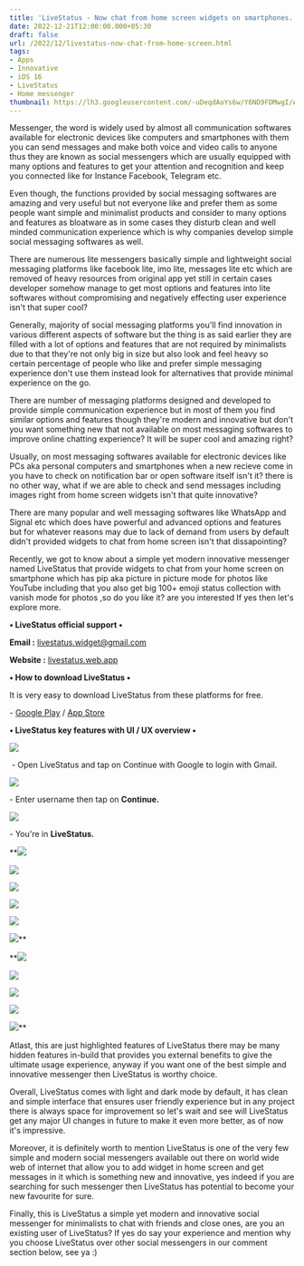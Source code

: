 ```yaml
---
title: 'LiveStatus - Now chat from home screen widgets on smartphones.'
date: 2022-12-21T12:00:00.000+05:30
draft: false
url: /2022/12/livestatus-now-chat-from-home-screen.html
tags: 
- Apps
- Innovative
- iOS 16
- LiveStatus
- Home messenger
thumbnail: https://lh3.googleusercontent.com/-uDeqdAoYs6w/Y6ND9FDMwgI/AAAAAAAAP4U/d6hdnA9bWzE4o3uvy0VFrY_FttvfqC4UgCNcBGAsYHQ/s1600/1671644142610295-0.png
---
```


  

Messenger, the word is widely used by almost all communication softwares available for electronic devices like computers and smartphones with them you can send messages and make both voice and video calls to anyone thus they are known as social messengers which are usually equipped with many options and features to get your attention and recognition and keep you connected like for Instance Facebook, Telegram etc.

  

Even though, the functions provided by social messaging softwares are amazing and very useful but not everyone like and prefer them as some people want simple and minimalist products and consider to many options and features as bloatware as in some cases they disturb clean and well minded communication experience which is why companies develop simple social messaging softwares as well.

  

There are numerous lite messengers basically simple and lightweight social messaging platforms like facebook lite, imo lite, messages lite etc which are removed of heavy resources from original app yet still in certain cases developer somehow manage to get most options and features into lite softwares without compromising and negatively effecting user experience isn't that super cool?

  

Generally, majority of social messaging platforms you'll find innovation in various different aspects of software but the thing is as said earlier they are filled with a lot of options and features that are not required by minimalists due to that they're not only big in size but also look and feel heavy so certain percentage of people who like and prefer simple messaging experience don't use them instead look for alternatives that provide minimal experience on the go.

  

There are number of messaging platforms designed and developed to provide simple communication experience but in most of them you find similar options and features though they're modern and innovative but don't you want something new that not available on most messaging softwares to improve online chatting experience? It will be super cool and amazing right?

  

Usually, on most messaging softwares available for electronic devices like PCs aka personal computers and smartphones when a new recieve come in you have to check on notification bar or open software itself isn't it? there is no other way, what if we are able to check and send messages including images right from home screen widgets isn't that quite innovative?

  

There are many popular and well messaging softwares like WhatsApp and Signal etc which does have powerful and advanced options and features but for whatever reasons may due to lack of demand from users by default didn't provided widgets to chat from home screen isn't that dissapointing?

  

Recently, we got to know about a simple yet modern innovative messenger named LiveStatus that provide widgets to chat from your home screen on smartphone which has pip aka picture in picture mode for photos like YouTube including that you also get big 100+ emoji status collection with vanish mode for photos ,so do you like it? are you interested If yes then let's explore more.

  

**• LiveStatus official support •**

**Email :** [livestatus.widget@gmail.com](mailto:livestatus.widget@gmail.com)

**Website :** [livestatus.web.app](http://livestatus.web.app)

**• How to download LiveStatus •**

It is very easy to download LiveStatus from these platforms for free.

  

\- [Google Play](https://play.google.com/store/apps/details?id=com.livehousex.lively) / [App Store](https://apps.apple.com/us/app/livestatus-share-your-life/id6443503124)

  

**• LiveStatus key features with UI / UX overview •**

 **![](https://lh3.googleusercontent.com/-FLB6kAHyVfI/Y6P9wslXHsI/AAAAAAAAP5U/TKXBi_UJpbE7pt_ZKGQgyyzhxN-pB5odACNcBGAsYHQ/s1600/1671691709842327-0.png)** 

 - Open LiveStatus and tap on Continue with Google to login with Gmail.

  

 ![](https://lh3.googleusercontent.com/-z4wZeZMX2K4/Y6P9vl8AlFI/AAAAAAAAP5Q/TYlWFYIs5iY-AGrsQ4A3xFhLJ09apf5XgCNcBGAsYHQ/s1600/1671691705916442-1.png) 

  

\- Enter username then tap on **Continue.**

  

 ![](https://lh3.googleusercontent.com/-1hLp0uSWJCQ/Y6P9ur5mB1I/AAAAAAAAP5M/RPnKP8z_g2cAVtoSKXTjdGoGH-vz4rbjQCNcBGAsYHQ/s1600/1671691701760160-2.png) 

  

  

\- You're in **LiveStatus.**

 **![](https://lh3.googleusercontent.com/-0VRcvsL2oEk/Y6P9trT9ksI/AAAAAAAAP5I/Fa7YSpm28FgV_krW5-72UtglMhuFKznFQCNcBGAsYHQ/s1600/1671691697652126-3.png) 

 ![](https://lh3.googleusercontent.com/-gTz6IKS7278/Y6P9sipReLI/AAAAAAAAP5E/1xyCTpHyGW4csI5e98Wo9kt2T4ef-7oswCNcBGAsYHQ/s1600/1671691693618526-4.png) 

 ![](https://lh3.googleusercontent.com/-ZiX-6BmMOxI/Y6P9rq_0aMI/AAAAAAAAP5A/sNFe-2JKcIIUz6Thc7-ZlODMNzPS0ETOQCNcBGAsYHQ/s1600/1671691689363026-5.png) 

 ![](https://lh3.googleusercontent.com/-AdujaW02JuU/Y6P9qh8i2DI/AAAAAAAAP48/HeEvul7SyM0IXORnfX3xXHm-cBzwGAeMgCNcBGAsYHQ/s1600/1671691685379429-6.png) 

 ![](https://lh3.googleusercontent.com/-QQkDx0fK9pw/Y6P9pVcDflI/AAAAAAAAP44/xVWrvomrsb4aLhb9PvI0pg5-w3JtcjvGwCNcBGAsYHQ/s1600/1671691681181120-7.png) 

 ![](https://lh3.googleusercontent.com/-ShnXjQTVSro/Y6P9odUfbfI/AAAAAAAAP40/t_wCuB1vag8ju6Vlnztda6S0Lw7B62CQQCNcBGAsYHQ/s1600/1671691677172948-8.png)** 

 **![](https://lh3.googleusercontent.com/-CmFsQmyPBuA/Y6P9nYSZitI/AAAAAAAAP4w/McJ9UxICfi8-p20BrVq6U8DI0ljnxe6gQCNcBGAsYHQ/s1600/1671691672829460-9.png) 

 ![](https://lh3.googleusercontent.com/-7SjKsIZszgc/Y6P9mQiU8FI/AAAAAAAAP4s/cXnGp-mRVdQTYJb9BtUSRIkLM4vUTYHMgCNcBGAsYHQ/s1600/1671691669056226-10.png) 

 ![](https://lh3.googleusercontent.com/-J82HyMF5MwQ/Y6P9lUKi0ZI/AAAAAAAAP4o/o_wbBQufNB4v6of2s4w3VSgoN67IwI0OgCNcBGAsYHQ/s1600/1671691664955362-11.png) 

 ![](https://lh3.googleusercontent.com/-KsRyFYnv9dQ/Y6P9kdCPMnI/AAAAAAAAP4k/Ojlb1tJqq6MLF_M5FP9wbkluS6GZwQueQCNcBGAsYHQ/s1600/1671691660760169-12.png) 

 ![](https://lh3.googleusercontent.com/-w1XA_mSvauE/Y6P9jWvvR0I/AAAAAAAAP4g/U8_VJTH4V-ktYWCoEj6UnnbS35Ol4th-wCNcBGAsYHQ/s1600/1671691656576966-13.png)** 

Atlast, this are just highlighted features of LiveStatus there may be many hidden features in-build that provides you external benefits to give the ultimate usage experience, anyway if you want one of the best simple and innovative messenger then LiveStatus is worthy choice.

  

Overall, LiveStatus comes with light and dark mode by default, it has clean and simple interface that ensures user friendly experience but in any project there is always space for improvement so let's wait and see will LiveStatus get any major UI changes in future to make it even more better, as of now it's impressive.

  

Moreover, it is definitely worth to mention LiveStatus is one of the very few simple and modern social messengers available out there on world wide web of internet that allow you to add widget in home screen and get messages in it which is something new and innovative, yes indeed if you are searching for such messenger then LiveStatus has potential to become your new favourite for sure.

  

Finally, this is LiveStatus a simple yet modern and innovative social messenger for minimalists to chat with friends and close ones, are you an existing user of LiveStatus? If yes do say your experience and mention why you choose LiveStatus over other social messengers in our comment section below, see ya :)